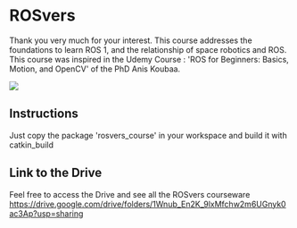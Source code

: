 # ROSvers

Thank you very much for your interest. This course addresses the foundations to learn ROS 1, and the relationship of space robotics and ROS. This course was inspired in the Udemy Course : 'ROS for Beginners: Basics, Motion, and OpenCV' of the PhD Anis Koubaa.

![](images/Rosvers.jpeg)

## Instructions

Just copy the package 'rosvers_course' in your workspace and build it with catkin_build

## Link to the Drive

Feel free to access the Drive and see all the ROSvers courseware
https://drive.google.com/drive/folders/1Wnub_En2K_9lxMfchw2m6UGnyk0ac3Ap?usp=sharing